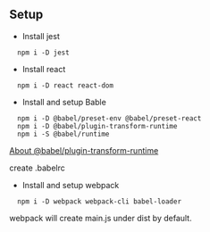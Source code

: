 ## Setup
- Install jest
```
  npm i -D jest
```

- Install react
```
  npm i -D react react-dom
```
- Install and setup Bable
```
  npm i -D @babel/preset-env @babel/preset-react
  npm i -D @babel/plugin-transform-runtime
  npm i -S @babel/runtime
```
[About @babel/plugin-transform-runtime](https://segmentfault.com/q/1010000005596587?from=singlemessage&isappinstalled=1)

create .babelrc


- Install and setup webpack
```
  npm i -D webpack webpack-cli babel-loader
```
webpack will create main.js under dist by default.
